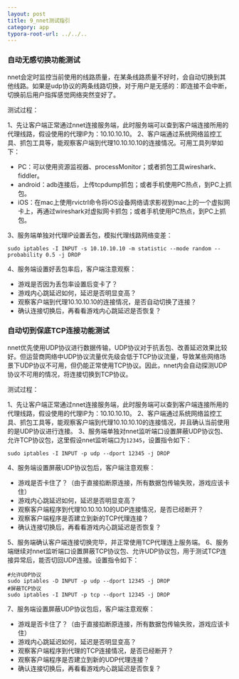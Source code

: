 ```yaml
---
layout: post
title: 9_nnet测试指引
category: app
typora-root-url: ../../..
---
```


### 自动无感切换功能测试

nnet会定时监控当前使用的线路质量，在某条线路质量不好时，会自动切换到其他线路。如果是udp协议的两条线路切换，对于用户是无感的：即连接不会中断，切换前后用户指挥感觉网络突然变好了。

测试过程：

1、先让客户端正常通过nnet连接服务端，此时服务端可以查到客户端连接所用的代理线路，假设使用的代理IP为：10.10.10.10。
2、客户端通过系统网络监控工具、抓包工具等，能观察客户端到代理10.10.10.10的连接情况。可用工具列举如下：

* PC：可以使用资源监视器、processMonitor；或者抓包工具wireshark、fiddler。
* android：adb连接后，上传tcpdump抓包；或者手机使用PC热点，到PC上抓包。
* iOS：在mac上使用rvictrl命令将iOS设备网络请求影视到mac上的一个虚拟网卡上，再通过wireshark对虚拟网卡抓包；或者手机使用PC热点，到PC上抓包。

3、服务端单独对代理IP设置丢包，模拟代理线路网络变差：

```shell
sudo iptables -I INPUT -s 10.10.10.10 -m statistic --mode random --probability 0.5 -j DROP
```

4、服务端设置好丢包率后，客户端注意观察：

* 游戏是否因为丢包率设置后变卡了？
* 游戏内心跳延迟如何，延迟是否明显变高？
* 观察客户端到代理10.10.10.10的连接情况，是否自动切换了连接？
* 确认连接切换后，再看看游戏内心跳延迟是否恢复？



### 自动切到保底TCP连接功能测试

nnet优先使用UDP协议进行数据传输，UDP协议对于抗丢包、改善延迟效果比较好。但运营商网络中UDP协议流量优先级会低于TCP协议流量，导致某些网络场景下UDP协议不可用，但仍能正常使用TCP协议。因此，nnet内会自动探测UDP协议不可用的情况，将连接切换到TCP协议。

测试过程：

1、先让客户端正常通过nnet连接服务端，此时服务端可以查到客户端连接所用的代理线路，假设使用的代理IP为：10.10.10.10。
2、客户端通过系统网络监控工具、抓包工具等，能观察客户端到代理10.10.10.10的连接情况，并且确认当前使用的是UDP协议进行连接。
3、服务端单独对nnet监听端口设置屏蔽UDP协议包、允许TCP协议包，这里假设nnet监听端口为`12345`，设置指令如下：

```shell
sudo iptables -I INPUT -p udp --dport 12345 -j DROP
```

4、服务端设置屏蔽UDP协议包后，客户端注意观察：

* 游戏是否卡住了？（由于直接掐断原连接，所有数据包传输失败，游戏应该卡住）
* 游戏内心跳延迟如何，延迟是否明显变高？
* 观察客户端程序到代理10.10.10.10的UDP连接情况，是否已经断开？
* 观察客户端程序是否建立到新的TCP代理连接？
* 确认连接切换后，再看看游戏内心跳延迟是否恢复？

5、服务端确认客户端连接切换完毕，并正常使用TCP代理连上服务端。
6、服务端继续对nnet监听端口设置屏蔽TCP协议包、允许UDP协议包，用于测试TCP连接异常后，能否切回UDP连接。设置指令如下：

```shell
#允许UDP协议
sudo iptables -D INPUT -p udp --dport 12345 -j DROP
#屏蔽TCP协议
sudo iptables -I INPUT -p tcp --dport 12345 -j DROP
```

7、服务端设置屏蔽UDP协议包后，客户端注意观察：

* 游戏是否卡住了？（由于直接掐断原连接，所有数据包传输失败，游戏应该卡住）
* 游戏内心跳延迟如何，延迟是否明显变高？
* 观察客户端程序到代理的TCP连接情况，是否已经断开？
* 观察客户端程序是否建立到新的UDP代理连接？
* 确认连接切换后，再看看游戏内心跳延迟是否恢复？